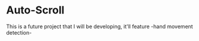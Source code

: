 # Auto-Scroll
This is a future project that I will be developing, it'll feature -hand movement detection-
